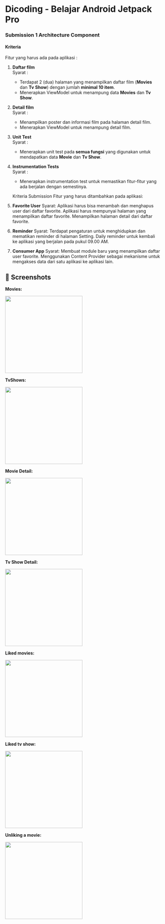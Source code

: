 # Dicoding - Belajar Android Jetpack Pro
 


### Submission 1 Architecture Component

#### Kriteria

Fitur yang harus ada pada aplikasi :

1. **Daftar film**  
   Syarat :
   - Terdapat 2 (dua) halaman yang menampilkan daftar film (**Movies** dan **Tv** **Show**) dengan jumlah **minimal 10 item**.
   - Menerapkan ViewModel untuk menampung data **Movies** dan **Tv Show**.  

2. **Detail film**  
   Syarat :
   - Menampilkan poster dan informasi film pada halaman detail film.
   - Menerapkan ViewModel untuk menampung detail film.  

3. **Unit Test**  
   Syarat :
   - Menerapkan unit test pada **semua fungsi** yang digunakan untuk mendapatkan data **Movie** dan **Tv Show**.  

4. **Instrumentation Tests**  
   Syarat :
   
   - Menerapkan instrumentation test untuk memastikan fitur-fitur yang ada berjalan dengan semestinya.

   Kriteria Submission
Fitur yang harus ditambahkan pada aplikasi:

1. **Favorite User**
  Syarat:
   Aplikasi harus bisa menambah dan menghapus user dari daftar favorite.
   Aplikasi harus mempunyai halaman yang menampilkan daftar favorite.
   Menampilkan halaman detail dari daftar favorite.

2. **Reminder**
Syarat:
Terdapat pengaturan untuk menghidupkan dan mematikan reminder di halaman Setting.
Daily reminder untuk kembali ke aplikasi yang berjalan pada pukul 09.00 AM.

3. **Consumer App**
Syarat:
Membuat module baru yang menampilkan daftar user favorite.
Menggunakan Content Provider sebagai mekanisme untuk mengakses data dari satu aplikasi ke aplikasi lain.

## 📸 Screenshots

**Movies:**

<img src="https://raw.githubusercontent.com/mrizalf7/Submission3-Dicoding-BFAA/master/screenshots/ss1.png" width="250">

**TvShows:** 

<img src="https://raw.githubusercontent.com/mrizalf7/Submission3-Dicoding-BFAA/master/screenshots/ss2.png" width="250">

**Movie Detail:**

<img src="https://raw.githubusercontent.com/mrizalf7/Submission3-Dicoding-BFAA/master/screenshots/ss3.png" width="250">

**Tv Show Detail:**

<img src="https://raw.githubusercontent.com/mrizalf7/Submission3-Dicoding-BFAA/master/screenshots/ss4.png" width="250">

**Liked movies:**

<img src="https://raw.githubusercontent.com/mrizalf7/Submission3-Dicoding-BFAA/master/screenshots/ss5.png" width="250">

**Liked tv show:**

<img src="https://raw.githubusercontent.com/mrizalf7/Submission3-Dicoding-BFAA/master/screenshots/ss6.png" width="250">

**Unliking a movie:**

<img src="https://raw.githubusercontent.com/mrizalf7/Submission3-Dicoding-BFAA/master/screenshots/ss7.png" width="250">

